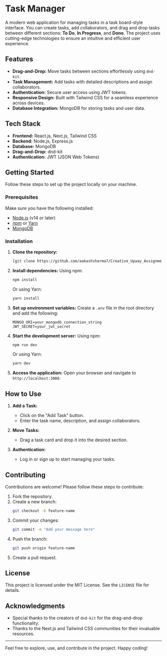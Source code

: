 # Task Manager

A modern web application for managing tasks in a task board-style interface. You can create tasks, add collaborators, and drag and drop tasks between different sections: **To Do**, **In Progress**, and **Done**. The project uses cutting-edge technologies to ensure an intuitive and efficient user experience.

## Features

- **Drag-and-Drop:** Move tasks between sections effortlessly using `dnd-kit`.
- **Task Management:** Add tasks with detailed descriptions and assign collaborators.
- **Authentication:** Secure user access using JWT tokens.
- **Responsive Design:** Built with Tailwind CSS for a seamless experience across devices.
- **Database Integration:** MongoDB for storing tasks and user data.

## Tech Stack

- **Frontend:** React.js, Next.js, Tailwind CSS
- **Backend:** Node.js, Express.js
- **Database:** MongoDB
- **Drag-and-Drop:** dnd-kit
- **Authentication:** JWT (JSON Web Tokens)

## Getting Started

Follow these steps to set up the project locally on your machine.

### Prerequisites

Make sure you have the following installed:

- [Node.js](https://nodejs.org/) (v14 or later)
- [npm](https://www.npmjs.com/) or [Yarn](https://yarnpkg.com/)
- [MongoDB](https://www.mongodb.com/)

### Installation

1. **Clone the repository:**
   ```bash
   [git clone https://github.com/aakashsharma7/Creative_Upaay_Assignment
   ```

2. **Install dependencies:**
   Using npm:
   ```bash
   npm install
   ```
   Or using Yarn:
   ```bash
   yarn install
   ```

3. **Set up environment variables:**
   Create a `.env` file in the root directory and add the following:
   ```env
   MONGO_URI=your_mongodb_connection_string
   JWT_SECRET=your_jwt_secret
   ```

4. **Start the development server:**
   Using npm:
   ```bash
   npm run dev
   ```
   Or using Yarn:
   ```bash
   yarn dev
   ```

5. **Access the application:**
   Open your browser and navigate to `http://localhost:3000`.

## How to Use

1. **Add a Task:**
   - Click on the "Add Task" button.
   - Enter the task name, description, and assign collaborators.

2. **Move Tasks:**
   - Drag a task card and drop it into the desired section.

3. **Authentication:**
   - Log in or sign up to start managing your tasks.

## Contributing

Contributions are welcome! Please follow these steps to contribute:

1. Fork the repository.
2. Create a new branch:
   ```bash
   git checkout -b feature-name
   ```
3. Commit your changes:
   ```bash
   git commit -m "Add your message here"
   ```
4. Push the branch:
   ```bash
   git push origin feature-name
   ```
5. Create a pull request.

## License

This project is licensed under the MIT License. See the `LICENSE` file for details.

## Acknowledgments

- Special thanks to the creators of `dnd-kit` for the drag-and-drop functionality.
- Thanks to the Next.js and Tailwind CSS communities for their invaluable resources.

---

Feel free to explore, use, and contribute in the project. Happy coding!

